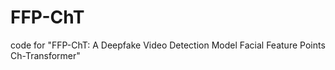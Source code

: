 # FFP-ChT
code for "FFP-ChT: A Deepfake Video Detection Model Facial Feature Points Ch-Transformer"
